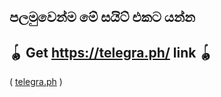 ## පලමුවෙන්ම මේ සයිට් එකට යන්න
## 🪀 Get https://telegra.ph/ link 🪀           

 ( [telegra.ph](https://telegra.ph/) )
